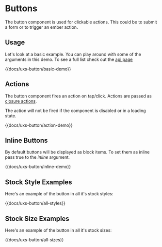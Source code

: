 # Buttons

The button component is used for clickable actions. This could be to submit a form or to trigger an ember action.

## Usage

Let's look at a basic example. You can play around with some of the arguments in this demo. To see a full list check out the [api page](/docs/api/components/uxs-button)

{{docs/uxs-button/basic-demo}}

## Actions

The button component fires an action on tap/click. Actions are passed as [closure actions](https://dockyard.com/blog/2015/10/29/ember-best-practice-stop-bubbling-and-use-closure-actions).

The action will not be fired if the component is disabled or in a loading state.

{{docs/uxs-button/action-demo}}

## Inline Buttons

By default buttons will be displayed as block items. To set them as inline pass true to the _inline_ argument.

{{docs/uxs-button/inline-demo}}

## Stock Style Examples

Here's an example of the button in all it's stock styles:

{{docs/uxs-button/all-styles}}

## Stock Size Examples

Here's an example of the button in all it's stock sizes:

{{docs/uxs-button/all-sizes}}
